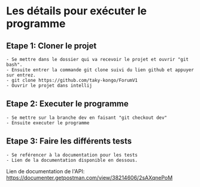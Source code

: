 # Les détails pour exécuter le programme

## Etape 1: Cloner le projet
    - Se mettre dans le dossier qui va recevoir le projet et ouvrir "git bash".
    - Ensuite entrer la commande git clone suivi du lien github et appuyer sur entrez.
    - git clone https://github.com/taky-kongo/ForumV1
    - Ouvrir le projet dans intellij

## Etape 2: Executer le programme
    - Se mettre sur la branche dev en faisant "git checkout dev"
    - Ensuite executer le programme

## Etape 3: Faire les différents tests
    - Se reférencer à la documentation pour les tests
    - Lien de la documentation disponible en dessous.

Lien de documentation de l'API:
https://documenter.getpostman.com/view/38214606/2sAXqnePoM
